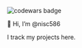 ![codewars badge](https://www.codewars.com/users/nisc456/badges/micro)

👋 Hi, I’m @nisc586

I track my projects here.

